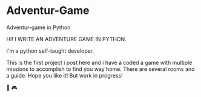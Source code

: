 # Adventur-Game
Adventur-game in Python

HI! I WRITE AN ADVENTURE GAME IN PYTHON.

I'm a python self-taught developer.

This is the first project i post here and i have a coded a game with multiple missions to accomplish to find you way home.
There are several rooms and a guide. Hope you like it!
But work in progress!


👾 🎮
